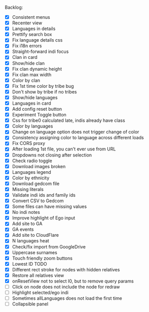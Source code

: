 Backlog:  
- [x] Consistent menus
- [x] Recenter view
- [x] Languages in details
- [x] Prettify search box
- [x] Fix language details css
- [x] Fix i18n errors
- [x] Straight-forward indi focus
- [x] Clan in card
- [x] Show/hide clan
- [x] Fix clan dynamic height
- [x] Fix clan max width
- [x] Color by clan
- [x] Fix 1st time color by tribe bug
- [x] Don't show by tribe if no tribes
- [x] Show/hide languages
- [x] Languages in card
- [x] Add config reset button
- [x] Experiment Toggle button
- [x] Css for tribe0 calculated late, indis already have class
- [x] Color by languages
- [x] Change on language option does not trigger change of color
- [x] Consistency assigning color to language across different loads
- [x] Fix CORS proxy
- [x] After loading 1st file, you can't ever use from URL
- [x] Dropdowns not closing after selection
- [x] Check radio toggle
- [x] Download images broken
- [x] Languages legend
- [x] Color by ethnicity
- [x] Download gedcom file
- [x] Missing literals
- [x] Validate indi ids and family ids
- [x] Convert CSV to Gedcom
- [x] Some files can have missing values
- [x] No indi notes
- [x] Improve highlight of Ego input
- [x] Add site to GA
- [x] GA events
- [x] Add site to CloudFlare
- [x] N languages heat
- [x] Check/fix import from GoogleDrive
- [x] Uppercase surnames
- [x] Touch friendly zoom buttons
- [x] Lowest ID TODO
- [x] Different rect stroke for nodes with hidden relatives
- [x] Restore all relatives view
- [x] onResetView not to select I0, but to remove query params
- [ ] Click on node does not include the node for redraw
- [ ] Highlight selected/ego indi
- [ ] Sometimes allLanguages does not load the first time
- [ ] Collapsible panel
